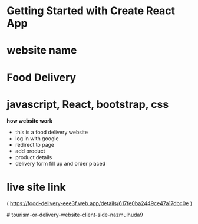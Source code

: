 # Getting Started with Create React App

# website name
# Food Delivery 

# javascript, React, bootstrap, css

**how website work**

- this is a food delivery website
- log in with google
- redirect to page 
- add product 
- product details
- delivery form fill up and order placed 


# live site link 
( https://food-delivery-eee3f.web.app/details/617fe0ba2449ce47a17dbc0e )



#   t o u r i s m - o r - d e l i v e r y - w e b s i t e - c l i e n t - s i d e - n a z m u l h u d a 9  
 
